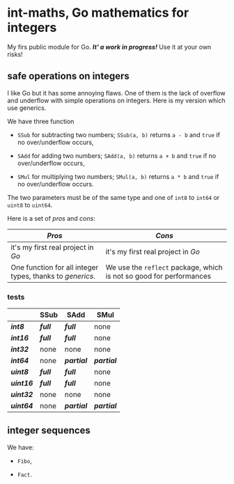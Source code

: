 # int-maths, Go mathematics for integers

My firs public module for Go. ***It' a work in progress!*** Use it at your own risks!

## safe operations on integers

I like Go but it has some annoying flaws. One of them is the lack of overflow and underflow with simple operations on integers. Here is my version which use generics.

We have three function 

- `SSub` for subtracting two numbers; `SSub(a, b)` returns `a - b` and `true` if no over/underflow occurs, 

- `SAdd` for adding two numbers; `SAdd(a, b)` returns `a + b` and `true` if no over/underflow occurs,

- `SMul` for multiplying two numbers; `SMul(a, b)` returns `a * b` and `true` if no over/underflow occurs.

The two parameters must be of the same type and one of `int8` to `int64` or `uint8` to `uint64`.

Here is a set of *pros* and *cons*:

| ***Pros***                                                | ***Cons***                                                          |
| --------------------------------------------------------- | ------------------------------------------------------------------- |
| it's my first real project in *Go*                        | it's my first real project in *Go*                                  |
| One function for all integer types, thanks to *generics*. | We use the `reflect` package, which is not so good for performances |

### tests

|              | SSub       | SAdd          | SMul          |
| ------------ | ---------- | ------------- | ------------- |
| ***int8***   | ***full*** | ***full***    | none          |
| ***int16***  | ***full*** | ***full***    | none          |
| ***int32***  | none       | none          | none          |
| ***int64***  | none       | ***partial*** | ***partial*** |
| ***uint8***  | ***full*** | ***full***    | none          |
| ***uint16*** | ***full*** | ***full***    | none          |
| ***uint32*** | none       | none          | none          |
| ***uint64*** | none       | ***partial*** | ***partial*** |

## integer sequences

We have:

- `Fibo`, 

- `Fact`.

